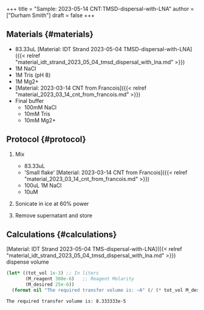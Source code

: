 +++
title = "Sample: 2023-05-14 CNT:TMSD-dispersal-with-LNA"
author = ["Durham Smith"]
draft = false
+++

## Materials {#materials}

-   83.33uL  [Material: IDT Strand 2023-05-04 TMSD-dispersal-with-LNA]({{< relref "material_idt_strand_2023_05_04_tmsd_dispersal_with_lna.md" >}})
-   1M NaCl
-   1M Tris (pH 8)
-   1M Mg2+
-   [Material: 2023-03-14 CNT from Francois]({{< relref "material_2023_03_14_cnt_from_francois.md" >}})
-   Final buffer
    -   100mM NaCl
    -   10mM Tris
    -   10mM Mg2+


## Protocol {#protocol}

1.  Mix
    -   83.33uL
    -   'Small flake' [Material: 2023-03-14 CNT from Francois]({{< relref "material_2023_03_14_cnt_from_francois.md" >}})
    -   100uL 1M NaCl
    -   10uM

2.  Sonicate in ice at 60% power

3.  Remove supernatant and store


## Calculations {#calculations}

[Material: IDT Strand 2023-05-04 TMS-dispersal-with-LNA]({{< relref "material_idt_strand_2023_05_04_tmsd_dispersal_with_lna.md" >}}) dispense volume

```lisp
(let* ((tot_vol 1e-3) ;; In liters
       (M_reagent 300e-6)   ;; Reagent Molarity
       (M_desired 25e-6))
  (format nil "The required transfer volume is: ~A" (/ (* tot_vol M_desired) M_reagent)))
```

```text
The required transfer volume is: 8.333333e-5
```
